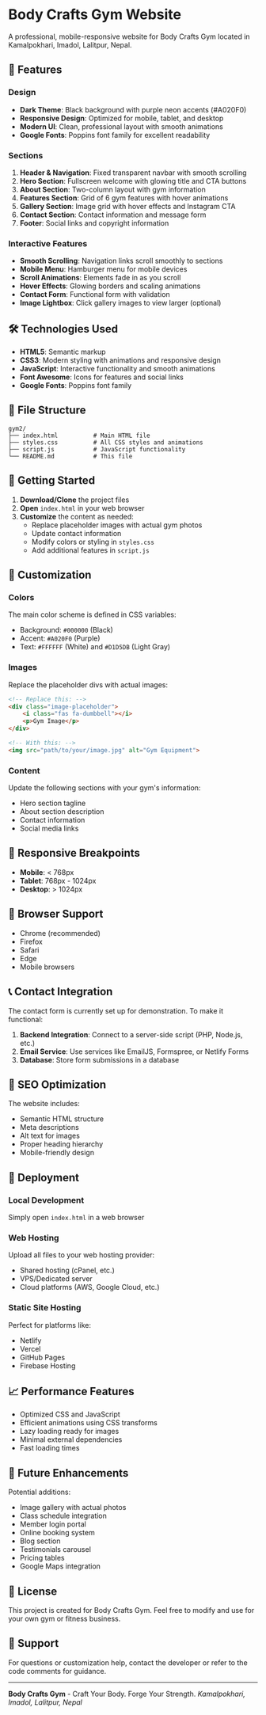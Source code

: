 # Body Crafts Gym Website

A professional, mobile-responsive website for Body Crafts Gym located in Kamalpokhari, Imadol, Lalitpur, Nepal.

## 🎯 Features

### Design
- **Dark Theme**: Black background with purple neon accents (#A020F0)
- **Responsive Design**: Optimized for mobile, tablet, and desktop
- **Modern UI**: Clean, professional layout with smooth animations
- **Google Fonts**: Poppins font family for excellent readability

### Sections
1. **Header & Navigation**: Fixed transparent navbar with smooth scrolling
2. **Hero Section**: Fullscreen welcome with glowing title and CTA buttons
3. **About Section**: Two-column layout with gym information
4. **Features Section**: Grid of 6 gym features with hover animations
5. **Gallery Section**: Image grid with hover effects and Instagram CTA
6. **Contact Section**: Contact information and message form
7. **Footer**: Social links and copyright information

### Interactive Features
- **Smooth Scrolling**: Navigation links scroll smoothly to sections
- **Mobile Menu**: Hamburger menu for mobile devices
- **Scroll Animations**: Elements fade in as you scroll
- **Hover Effects**: Glowing borders and scaling animations
- **Contact Form**: Functional form with validation
- **Image Lightbox**: Click gallery images to view larger (optional)

## 🛠️ Technologies Used

- **HTML5**: Semantic markup
- **CSS3**: Modern styling with animations and responsive design
- **JavaScript**: Interactive functionality and smooth animations
- **Font Awesome**: Icons for features and social links
- **Google Fonts**: Poppins font family

## 📁 File Structure

```
gym2/
├── index.html          # Main HTML file
├── styles.css          # All CSS styles and animations
├── script.js           # JavaScript functionality
└── README.md           # This file
```

## 🚀 Getting Started

1. **Download/Clone** the project files
2. **Open** `index.html` in your web browser
3. **Customize** the content as needed:
   - Replace placeholder images with actual gym photos
   - Update contact information
   - Modify colors or styling in `styles.css`
   - Add additional features in `script.js`

## 🎨 Customization

### Colors
The main color scheme is defined in CSS variables:
- Background: `#000000` (Black)
- Accent: `#A020F0` (Purple)
- Text: `#FFFFFF` (White) and `#D1D5DB` (Light Gray)

### Images
Replace the placeholder divs with actual images:
```html
<!-- Replace this: -->
<div class="image-placeholder">
    <i class="fas fa-dumbbell"></i>
    <p>Gym Image</p>
</div>

<!-- With this: -->
<img src="path/to/your/image.jpg" alt="Gym Equipment">
```

### Content
Update the following sections with your gym's information:
- Hero section tagline
- About section description
- Contact information
- Social media links

## 📱 Responsive Breakpoints

- **Mobile**: < 768px
- **Tablet**: 768px - 1024px
- **Desktop**: > 1024px

## 🔧 Browser Support

- Chrome (recommended)
- Firefox
- Safari
- Edge
- Mobile browsers

## 📞 Contact Integration

The contact form is currently set up for demonstration. To make it functional:

1. **Backend Integration**: Connect to a server-side script (PHP, Node.js, etc.)
2. **Email Service**: Use services like EmailJS, Formspree, or Netlify Forms
3. **Database**: Store form submissions in a database

## 🎯 SEO Optimization

The website includes:
- Semantic HTML structure
- Meta descriptions
- Alt text for images
- Proper heading hierarchy
- Mobile-friendly design

## 🚀 Deployment

### Local Development
Simply open `index.html` in a web browser

### Web Hosting
Upload all files to your web hosting provider:
- Shared hosting (cPanel, etc.)
- VPS/Dedicated server
- Cloud platforms (AWS, Google Cloud, etc.)

### Static Site Hosting
Perfect for platforms like:
- Netlify
- Vercel
- GitHub Pages
- Firebase Hosting

## 📈 Performance Features

- Optimized CSS and JavaScript
- Efficient animations using CSS transforms
- Lazy loading ready for images
- Minimal external dependencies
- Fast loading times

## 🔮 Future Enhancements

Potential additions:
- Image gallery with actual photos
- Class schedule integration
- Member login portal
- Online booking system
- Blog section
- Testimonials carousel
- Pricing tables
- Google Maps integration

## 📄 License

This project is created for Body Crafts Gym. Feel free to modify and use for your own gym or fitness business.

## 🤝 Support

For questions or customization help, contact the developer or refer to the code comments for guidance.

---

**Body Crafts Gym** - Craft Your Body. Forge Your Strength.
*Kamalpokhari, Imadol, Lalitpur, Nepal* 